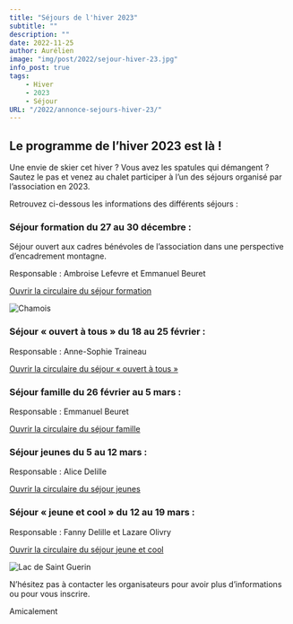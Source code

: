 ```yaml
---
title: "Séjours de l'hiver 2023"
subtitle: ""
description: ""
date: 2022-11-25
author: Aurélien
image: "img/post/2022/sejour-hiver-23.jpg"
info_post: true
tags:
    - Hiver
    - 2023
    - Séjour
URL: "/2022/annonce-sejours-hiver-23/"
---
```


## Le programme de l’hiver 2023 est là !

Une envie de skier cet hiver ? Vous avez les spatules qui démangent ? Sautez le pas et venez au chalet participer à l’un des séjours organisé par l’association en 2023.

Retrouvez ci-dessous les informations des différents séjours : 

### Séjour formation du 27 au 30 décembre :

Séjour ouvert aux cadres bénévoles de l’association dans une perspective d’encadrement montagne.

Responsable : Ambroise Lefevre et Emmanuel Beuret

<a href="/downloads/2022/Circulaire-se-jour-formation-2022.pdf" target="_blank">Ouvrir la circulaire du séjour formation</a>

![Chamois](/nouveau-site/img/post/2022/sejour-hiver-23_1.jpg)

### Séjour « ouvert à tous » du 18 au 25 février :
Responsable : Anne-Sophie Traineau

<a href="/downloads/2022/Sejour_ouvert_a_tous_23.pdf" target="_blank">Ouvrir la circulaire du séjour « ouvert à tous »</a>

### Séjour famille du 26 février au 5 mars :
Responsable : Emmanuel Beuret

<a href="/downloads/2022/Plaquette-sejour-famille_23.pdf" target="_blank">Ouvrir la circulaire du séjour famille</a>

### Séjour jeunes du 5 au 12 mars :
Responsable : Alice Delille

<a href="/downloads/2022/Plaquette-séjour-jeunes-VF-1-23.pdf" target="_blank">Ouvrir la circulaire du séjour jeunes</a>

### Séjour « jeune et cool » du 12 au 19 mars :
Responsable : Fanny Delille et Lazare Olivry

<a href="/downloads/2022/Sejour-Areches_12-19mars2023_jeune-et-cool-1.pdf" target="_blank">Ouvrir la circulaire du séjour jeune et cool</a>

![Lac de Saint Guerin](/nouveau-site/img/post/2022/sejour-hiver-23_2.jpg) 

N’hésitez pas à contacter les organisateurs pour avoir plus d’informations ou pour vous inscrire.

Amicalement